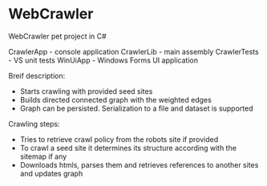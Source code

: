 # WebCrawler

WebCrawler pet project in C#


CrawlerApp - console application
CrawlerLib - main assembly
CrawlerTests - VS unit tests
WinUiApp - Windows Forms UI application


Breif description:
- Starts crawling with provided seed sites
- Builds directed connected graph with the weighted edges
- Graph can be persisted. Serialization to a file and dataset is supported


Crawling steps:
- Tries to retrieve crawl policy from the robots site if provided
- To crawl a seed site it determines its structure according with the sitemap if any
- Downloads htmls, parses them and retrieves references to another sites and updates graph
